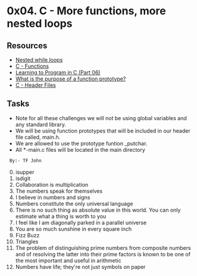 # 0x04. C - More functions, more nested loops
## Resources
- [Nested while loops](https://www.youtube.com/watch?v=Z3iGeQ1gIss)
- [C - Functions](https://www.tutorialspoint.com/cprogramming/c_functions.htm)
- [Learning to Program in C (Part 06)](https://www.youtube.com/watch?v=qMlnFwYdqIw)
- [What is the purpose of a function prototype?](https://www.geeksforgeeks.org/what-is-the-purpose-of-a-function-prototype/)
- [C - Header Files](https://www.tutorialspoint.com/cprogramming/c_header_files.htm)
## Tasks
- Note for all these challenges we will not be using global variables and any standard library.
- We will be using function prototypes that will be included in our header file called, main.h.
- We are allowed to use the prototype funtion _putchar.
- All *-main.c files will be located in the main directory
```sh
 By:- TF John
```
0. isupper
1. isdigit
2. Collaboration is multiplication
3. The numbers speak for themselves
4. I believe in numbers and signs
5. Numbers constitute the only universal language
6. There is no such thing as absolute value in this world. You can only estimate what a thing is worth to you
7. I feel like I am diagonally parked in a parallel universe
8. You are so much sunshine in every square inch
9. Fizz Buzz
10. Triangles
11. The problem of distinguishing prime numbers from composite numbers and of resolving the latter into their prime factors is known to be one of the most important and useful in arithmetic
12. Numbers have life; they're not just symbols on paper
